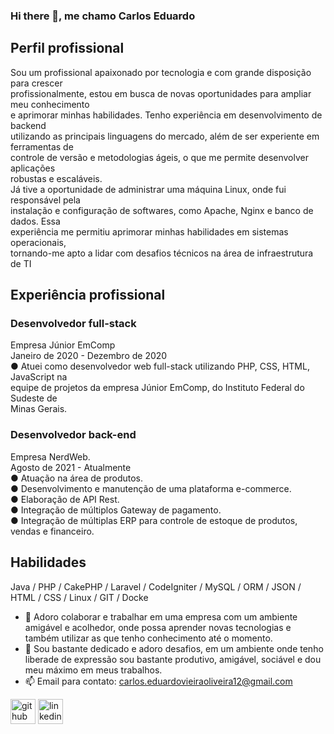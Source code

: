 ### Hi there 👋, me chamo Carlos Eduardo

## Perfil profissional  
Sou um profissional apaixonado por tecnologia e com grande disposição para crescer  
profissionalmente, estou em busca de novas oportunidades para ampliar meu conhecimento  
e aprimorar minhas habilidades. Tenho experiência em desenvolvimento de backend  
utilizando as principais linguagens do mercado, além de ser experiente em ferramentas de  
controle de versão e metodologias ágeis, o que me permite desenvolver aplicações  
robustas e escaláveis.  
Já tive a oportunidade de administrar uma máquina Linux, onde fui responsável pela  
instalação e configuração de softwares, como Apache, Nginx e banco de dados. Essa  
experiência me permitiu aprimorar minhas habilidades em sistemas operacionais,  
tornando-me apto a lidar com desafios técnicos na área de infraestrutura de TI  


## Experiência profissional

### Desenvolvedor full-stack
Empresa Júnior EmComp  
Janeiro de 2020 - Dezembro de 2020  
● Atuei como desenvolvedor web full-stack utilizando PHP, CSS, HTML, JavaScript na  
equipe de projetos da empresa Júnior EmComp, do Instituto Federal do Sudeste de  
Minas Gerais.  

### Desenvolvedor back-end  
Empresa NerdWeb.  
Agosto de 2021 - Atualmente  
● Atuação na área de produtos.  
● Desenvolvimento e manutenção de uma plataforma e-commerce.  
● Elaboração de API Rest.  
● Integração de múltiplos Gateway de pagamento.  
● Integração de múltiplas ERP para controle de estoque de produtos, vendas e financeiro. 

## Habilidades  
Java / PHP / CakePHP / Laravel / CodeIgniter / MySQL / ORM / JSON / HTML / CSS / Linux / GIT / Docke

- 👯 Adoro colaborar e trabalhar em uma empresa com um ambiente amigável e acolhedor, onde possa aprender novas tecnologias e também utilizar as que tenho conhecimento até o momento. 
- 🤪 Sou bastante dedicado e adoro desafios, em um ambiente onde tenho liberade de expressão sou bastante produtivo, amigável, sociável e dou meu máximo em meus trabalhos.
- 📫 Email para contato: [carlos.eduardovieiraoliveira12@gmail.com](carlos.eduardovieiraoliveira12@gmail.com) 

[<img src='https://cdn.jsdelivr.net/npm/simple-icons@3.0.1/icons/github.svg' alt='github' height='40'>](https://github.com/EduardoMGP)  [<img src='https://cdn.jsdelivr.net/npm/simple-icons@3.0.1/icons/linkedin.svg' alt='linkedin' height='40'>](https://www.linkedin.com/in/carloseduardo12/)  

